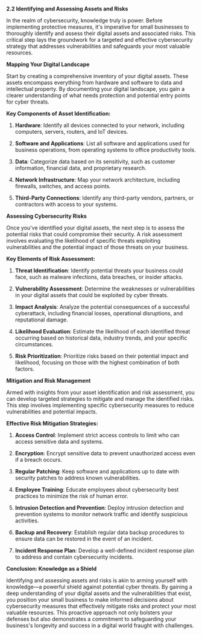 **2.2 Identifying and Assessing Assets and Risks**

In the realm of cybersecurity, knowledge truly is power. Before implementing protective measures, it's imperative for small businesses to thoroughly identify and assess their digital assets and associated risks. This critical step lays the groundwork for a targeted and effective cybersecurity strategy that addresses vulnerabilities and safeguards your most valuable resources.

**Mapping Your Digital Landscape**

Start by creating a comprehensive inventory of your digital assets. These assets encompass everything from hardware and software to data and intellectual property. By documenting your digital landscape, you gain a clearer understanding of what needs protection and potential entry points for cyber threats.

**Key Components of Asset Identification:**

1. **Hardware**: Identify all devices connected to your network, including computers, servers, routers, and IoT devices.

2. **Software and Applications**: List all software and applications used for business operations, from operating systems to office productivity tools.

3. **Data**: Categorize data based on its sensitivity, such as customer information, financial data, and proprietary research.

4. **Network Infrastructure**: Map your network architecture, including firewalls, switches, and access points.

5. **Third-Party Connections**: Identify any third-party vendors, partners, or contractors with access to your systems.

**Assessing Cybersecurity Risks**

Once you've identified your digital assets, the next step is to assess the potential risks that could compromise their security. A risk assessment involves evaluating the likelihood of specific threats exploiting vulnerabilities and the potential impact of those threats on your business.

**Key Elements of Risk Assessment:**

1. **Threat Identification**: Identify potential threats your business could face, such as malware infections, data breaches, or insider attacks.

2. **Vulnerability Assessment**: Determine the weaknesses or vulnerabilities in your digital assets that could be exploited by cyber threats.

3. **Impact Analysis**: Analyze the potential consequences of a successful cyberattack, including financial losses, operational disruptions, and reputational damage.

4. **Likelihood Evaluation**: Estimate the likelihood of each identified threat occurring based on historical data, industry trends, and your specific circumstances.

5. **Risk Prioritization**: Prioritize risks based on their potential impact and likelihood, focusing on those with the highest combination of both factors.

**Mitigation and Risk Management**

Armed with insights from your asset identification and risk assessment, you can develop targeted strategies to mitigate and manage the identified risks. This step involves implementing specific cybersecurity measures to reduce vulnerabilities and potential impacts.

**Effective Risk Mitigation Strategies:**

1. **Access Control**: Implement strict access controls to limit who can access sensitive data and systems.

2. **Encryption**: Encrypt sensitive data to prevent unauthorized access even if a breach occurs.

3. **Regular Patching**: Keep software and applications up to date with security patches to address known vulnerabilities.

4. **Employee Training**: Educate employees about cybersecurity best practices to minimize the risk of human error.

5. **Intrusion Detection and Prevention**: Deploy intrusion detection and prevention systems to monitor network traffic and identify suspicious activities.

6. **Backup and Recovery**: Establish regular data backup procedures to ensure data can be restored in the event of an incident.

7. **Incident Response Plan**: Develop a well-defined incident response plan to address and contain cybersecurity incidents.

**Conclusion: Knowledge as a Shield**

Identifying and assessing assets and risks is akin to arming yourself with knowledge—a powerful shield against potential cyber threats. By gaining a deep understanding of your digital assets and the vulnerabilities that exist, you position your small business to make informed decisions about cybersecurity measures that effectively mitigate risks and protect your most valuable resources. This proactive approach not only bolsters your defenses but also demonstrates a commitment to safeguarding your business's longevity and success in a digital world fraught with challenges.